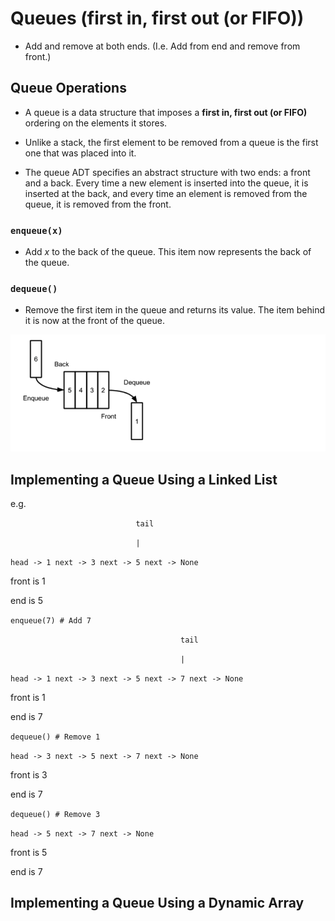 # Queues (first in, first out (or FIFO))

- Add and remove at both ends. (I.e. Add from end and remove from front.)

## Queue Operations

- A queue is a data structure that imposes a **first in, first out (or FIFO)** ordering on the elements it stores.

- Unlike a stack, the first element to be removed from a queue is the first one that was placed into it. 

- The queue ADT specifies an abstract structure with two ends: a front and a back. Every time a new element is inserted into the queue, it is inserted at the back, and every time an element is removed from the queue, it is removed from the front.


### `enqueue(x)`

- Add $x$ to the back of the queue. This item now represents the back of the queue.

### `dequeue()`

- Remove the first item in the queue and returns its value. The item behind it is now at the front of the queue. 


![](queue.png)


## Implementing a Queue Using a Linked List

e.g.

`                            tail`

`                            |`

`head -> 1 next -> 3 next -> 5 next -> None`

front is 1

end is 5

`enqueue(7) # Add 7`

`                                      tail`

`                                      |`

`head -> 1 next -> 3 next -> 5 next -> 7 next -> None`

front is 1

end is 7

`dequeue() # Remove 1` 

`head -> 3 next -> 5 next -> 7 next -> None`

front is 3

end is 7

`dequeue() # Remove 3`

`head -> 5 next -> 7 next -> None`

front is 5

end is 7


## Implementing a Queue Using a Dynamic Array




